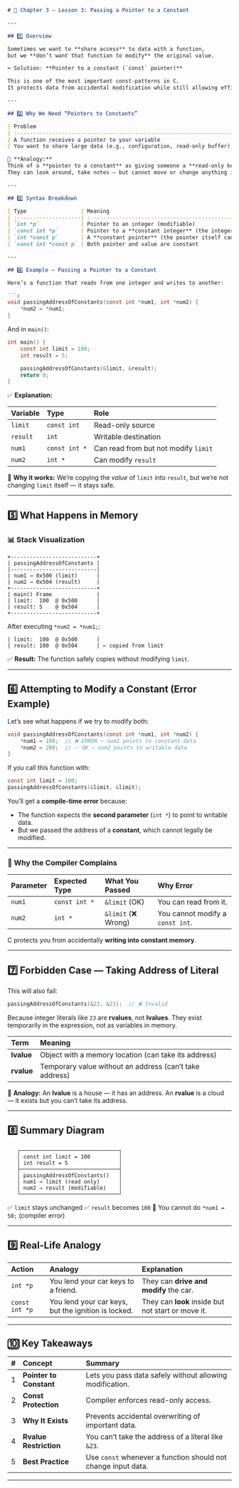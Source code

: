 ````markdown
# 🧩 Chapter 3 — Lesson 3: Passing a Pointer to a Constant

---

## 1️⃣ Overview

Sometimes we want to **share access** to data with a function,  
but we **don’t want that function to modify** the original value.  

➡️ Solution: **Pointer to a constant (`const` pointer)**

This is one of the most important const-patterns in C.  
It protects data from accidental modification while still allowing efficient pointer access.

---

## 2️⃣ Why We Need “Pointers to Constants”

| Problem                                                              | What Happens                                    | Why This Is Dangerous                                            |
| :--------------------------------------------------------------------| :-----------------------------------------------| :----------------------------------------------------------------|
| A function receives a pointer to your variable                       | It can modify your original data directly.      | A small mistake can corrupt important values.                    |
| You want to share large data (e.g., configuration, read-only buffer) | Copying the entire data wastes time and memory. | You want to pass **address only** without allowing modification. |

🧠 **Analogy:**  
Think of a **pointer to a constant** as giving someone a **read-only key** to your house.  
They can look around, take notes — but cannot move or change anything inside.

---

## 3️⃣ Syntax Breakdown

| Type                 | Meaning                                                           |
| :--------------------| :-----------------------------------------------------------------|
| `int *p`             | Pointer to an integer (modifiable)                                |
| `const int *p`       | Pointer to a **constant integer** (the integer cannot be changed) |
| `int *const p`       | A **constant pointer** (the pointer itself cannot change)         |
| `const int *const p` | Both pointer and value are constant                               |

---

## 4️⃣ Example — Passing a Pointer to a Constant

Here’s a function that reads from one integer and writes to another:

```c
void passingAddressOfConstants(const int *num1, int *num2) {
    *num2 = *num1;
}
````

And in `main()`:

```c
int main() {
    const int limit = 100;
    int result = 5;

    passingAddressOfConstants(&limit, &result);
    return 0;
}
```

✅ **Explanation:**

| Variable | Type          | Role                                 |
| :------- | :------------ | :----------------------------------- |
| `limit`  | `const int`   | Read-only source                     |
| `result` | `int`         | Writable destination                 |
| `num1`   | `const int *` | Can read from but not modify `limit` |
| `num2`   | `int *`       | Can modify `result`                  |

🧠 **Why it works:**
We’re copying the *value* of `limit` into `result`,
but we’re not changing `limit` itself — it stays safe.

---

## 5️⃣ What Happens in Memory

### 📊 Stack Visualization

```
+---------------------------+
| passingAddressOfConstants |
|---------------------------|
| num1 → 0x500 (limit)      |
| num2 → 0x504 (result)     |
+---------------------------+
| main() Frame              |
| limit:  100  @ 0x500      |
| result: 5    @ 0x504      |
+---------------------------+
```

After executing `*num2 = *num1;`:

```
| limit:  100  @ 0x500      |
| result: 100  @ 0x504      | ← copied from limit
```

✅ **Result:** The function safely copies without modifying `limit`.

---

## 6️⃣ Attempting to Modify a Constant (Error Example)

Let’s see what happens if we try to modify both:

```c
void passingAddressOfConstants(const int *num1, int *num2) {
    *num1 = 100;  // ❌ ERROR — num1 points to constant data
    *num2 = 200;  // ✅ OK — num2 points to writable data
}
```

If you call this function with:

```c
const int limit = 100;
passingAddressOfConstants(&limit, &limit);
```

You’ll get a **compile-time error** because:

* The function expects the **second parameter** (`int *`) to point to writable data.
* But we passed the address of a **constant**, which cannot legally be modified.

---

### 🧠 Why the Compiler Complains

| Parameter | Expected Type | What You Passed    | Why Error                        |
| :-------- | :------------ | :----------------- | :------------------------------- |
| `num1`    | `const int *` | `&limit` (OK)      | You can read from it.            |
| `num2`    | `int *`       | `&limit` (❌ Wrong)| You cannot modify a `const int`. |

C protects you from accidentally **writing into constant memory**.

---

## 7️⃣ Forbidden Case — Taking Address of Literal

This will also fail:

```c
passingAddressOfConstants(&23, &23);  // ❌ Invalid
```

Because integer literals like `23` are **rvalues**, not **lvalues**.
They exist temporarily in the expression, not as variables in memory.

| Term       | Meaning                                                 |
| :--------- | :------------------------------------------------------ |
| **lvalue** | Object with a memory location (can take its address)    |
| **rvalue** | Temporary value without an address (can’t take address) |

🧠 **Analogy:**
An **lvalue** is a house — it has an address.
An **rvalue** is a cloud — it exists but you can’t take its address.

---

## 8️⃣ Summary Diagram

```
   ┌───────────────────────────────┐
   │ const int limit = 100         │
   │ int result = 5                │
   ├───────────────────────────────┤
   │ passingAddressOfConstants()   │
   │ num1 → limit (read only)      │
   │ num2 → result (modifiable)    │
   └───────────────────────────────┘
```

✅ `limit` stays unchanged
✅ `result` becomes `100`
🚫 You cannot do `*num1 = 50;` (compiler error)

---

## 9️⃣ Real-Life Analogy

| Action         | Analogy                                             | Explanation                                        |
| :------------- | :-------------------------------------------------- | :------------------------------------------------- |
| `int *p`       | You lend your car keys to a friend.                 | They can **drive and modify** the car.             |
| `const int *p` | You lend your car keys, but the ignition is locked. | They can **look** inside but not start or move it. |

---

## 🔟 Key Takeaways

| #  | Concept                 | Summary                                                       |
| :- | :---------------------- | :------------------------------------------------------------ |
| 1  | **Pointer to Constant** | Lets you pass data safely without allowing modification.      |
| 2  | **Const Protection**    | Compiler enforces read-only access.                           |
| 3  | **Why It Exists**       | Prevents accidental overwriting of important data.            |
| 4  | **Rvalue Restriction**  | You can’t take the address of a literal like `&23`.           |
| 5  | **Best Practice**       | Use `const` whenever a function should not change input data. |

---


```

